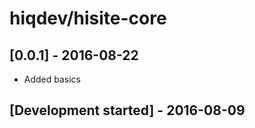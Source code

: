 # hiqdev/hisite-core

## [0.0.1] - 2016-08-22

- Added basics

## [Development started] - 2016-08-09
